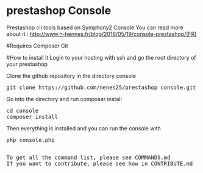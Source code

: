 # prestashop Console

Prestashop cli tools based on Symphony2 Console
You can read more about it : http://www.h-hennes.fr/blog/2016/05/19/console-prestashop/(FR)

#Requires
Composer
Git

#How to install it
Login to your hosting with ssh and go the root directory of your prestashop

Clone the github repository in the directory console
<pre>
git clone https://github.com/nenes25/prestashop_console.git console
</pre>
Go into the directory and run composer install
<pre>
cd console
composer install
</pre>

Then everything is installed and you can run the console with
<pre>
php console.php
<pre>

To get all the command list, please see COMMANDS.md
If you want to contribute, please see how in CONTRIBUTE.md